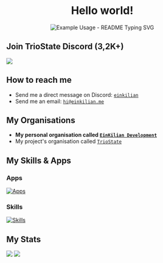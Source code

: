 <h1 align="center">Hello world!</h1>
<p align="center">
  <img src="https://readme-typing-svg.demolab.com/?lines=My+name+is+Kilian.;Iam+a+Project+Leader+and+Developer.;My+biggest+project+is+called+TrioState.;Join+our+discord+now+and+get+more+information+about+TrioState!;We+are+waiting+for+you!&font=Ubuntu&color=FF4040&center=true&width=600&height=50&duration=4000&pause=1000" alt="Example Usage - README Typing SVG">
</p>

## Join TrioState Discord (3,2K+)
[![](https://img.shields.io/discord/829056994689417256?label=discord&style=for-the-badge&logo=discord&color=5865F2&logoColor=white)](https://discord.gg/triostate)

## How to reach me
- Send me a direct message on Discord: [`einkilian`](https://discord.com/users/354007823157297153)
- Send me an email: [`hi@einkilian.me`](mailto:hi@einkilian.me)

## My Organisations
- **My personal organisation called [`EinKilian Development`](https://github.com/EinKilian-Development)**
- My project's organisation called [`TrioState`](https://github.com/TrioState)

## My Skills & Apps
### Apps 
[![Apps](https://skillicons.dev/icons?i=vscode,ps,github,git,stackoverflow,figma)](#) 
### Skills
[![Skills](https://skillicons.dev/icons?i=java,lua,php,nodejs,js,ts,html,css,md)](#)

## My Stats
![](http://github-profile-summary-cards.vercel.app/api/cards/profile-details?username=EinKilian&theme=transparent)
![](http://github-profile-summary-cards.vercel.app/api/cards/productive-time?username=EinKilian&theme=transparent&utcOffset=1)


